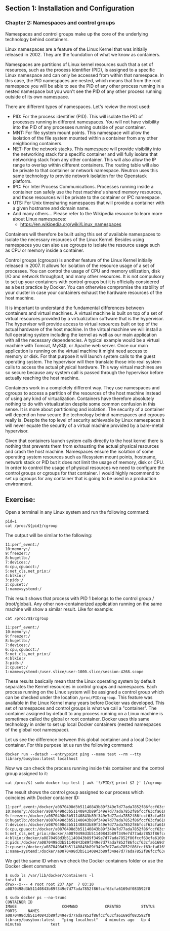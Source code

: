 ## Section 1: Installation and Configuration

### Chapter 2: Namespaces and control groups

Namespaces and control groups make up the core of the underlying technology behind containers.

Linux namespaces are a feature of the Linux Kernel that was initially released in 2002. They are the foundation of what we know as containers.

Namespaces are partitions of Linux kernel resources such that a set of resources, such as the process identifier (PID), is assigned to a specific Linux namespace and can only be accessed from within that namespace. In this case, the PID namespaces are nested, which means that from the root namespace you will be able to see the PID of any other process running in a nested namespace but you won't see the PID of any other process running outside of its own namespace.

There are different types of namespaces. Let's review the most used:
* PID: For the process identifier (PID). This will isolate the PID of processes running in different namespaces. You will not have visibility into the PID of any processes running outside of your container.
* MNT: For file system mount points. This namespace will allow the isolation of the file system mounted within a container from any other neighboring containers.
* NET: For the network stacks. This namespace will provide visibility into the networking stack for a specific container and will fully isolate that networking stack from any other container. This will also allow the IP range to overlap within different containers. The routing table will also be private to that container or network namespace. Neutron uses this same technology to provide network isolation for the Openstack platform.
* IPC: For Inter Process Communications. Processes running inside a container can safely use the host machine's shared memory resources, and those resources will be private to the container or IPC namespace.
* UTS: For Unix timesharing namespaces that will provide a container with a given hostname and domain name.
* And many others... Please refer to the Wikipedia resource to learn more about Linux namespaces: 
  * https://en.wikipedia.org/wiki/Linux_namespaces

Containers will therefore be built using this set of available namespaces to isolate the necessary resources of the Linux Kernel.
Besides using namespaces you can also use cgroups to isolate the resource usage such as CPU or memory inside a container.

Control groups (cgroups) is another feature of the Linux Kernel initially released in 2007.
It allows for isolation of the resource usage of a set of processes.
You can control the usage of CPU and memory utilization, disk I/O and network throughput, and many other resources.
It is not compulsory to set up your containers with control groups but it is officially considered as a best practice by Docker.
You can otherwise compromise the stability of your cluster in case your containers exhaust the hardware resources of the host machine.

It is important to understand the fundamental differences between containers and virtual machines.
A virtual machine is built on top of a set of virtual resources provided by a virtualization software that is the hypervisor.
The hypervisor will provide access to virtual resources built on top of the actual hardware of the host machine.
In the virtual machine we will install a full operating system including the kernel as well as our main application with all the necessary dependencies.
A typical example would be a virtual machine with Tomcat, MySQL or Apache web server.
Once our main application is running on the virtual machine it might need access to memory or disk.
For that purpose it will launch system calls to the guest operating system.
The hypervisor will then translate those into real system calls to access the actual physical hardware.
This way virtual machines are so secure because any system call is passed through the hypervisor before actually reaching the host machine.

Containers work in a completely different way.
They use namespaces and cgroups to access a partition of the resources of the host machine instead of using any kind of virtualization.
Containers have therefore absolutely nothing to do with virtualization despite some common confusion in this sense.
It is more about partitioning and isolation.
The security of a container will depend on how secure the technology behind namespaces and cgroups really is.
Despite the top level of security achievable by Linux namespaces it will never equate the security of a virtual machine provided by a bare-metal hypervisor.

Given that containers launch system calls directly to the host kernel there is nothing that prevents them from exhausting the actual physical resources and crash the host machine.
Namespaces ensure the isolation of some operating system resources such as filesystem mount points, hostname, network stack or PID but it does not limit the usage of memory, disk or CPU.
In order to control the usage of physical resources we need to configure the control groups or cgroups for that container.
I would highly recommend to set up cgroups for any container that is going to be used in a production environment.

## Exercise:
Open a terminal in any Linux system and run the following command:
```
pid=1
cat /proc/${pid}/cgroup
```
The output will be similar to the following:
```
11:perf_event:/
10:memory:/
9:freezer:/
8:hugetlb:/
7:devices:/
6:cpu,cpuacct:/
5:net_cls,net_prio:/
4:blkio:/
3:pids:/
2:cpuset:/
1:name=systemd:/
```
This result shows that process with PID 1 belongs to the control group / (root/global).
Any other non-containerized application running on the same machine will show a similar result. 
Like for example:
```
cat /proc/$$/cgroup
```
```
11:perf_event:/
10:memory:/
9:freezer:/
8:hugetlb:/
7:devices:/
6:cpu,cpuacct:/
5:net_cls,net_prio:/
4:blkio:/
3:pids:/
2:cpuset:/
1:name=systemd:/user.slice/user-1000.slice/session-4268.scope
```
These results basically mean that the Linux operating system by default separates the Kernel resources in control groups and namespaces. Each process running on the Linux system will be assigned a control group which can be checked under the location ```/proc/PID/cgroup```. This feature was available in the Linux Kernel many years before Docker was developed. This set of namespaces and control groups is what we call a "container". The container assigned by default to any process running on a Linux machine is sometimes called the global or root container. Docker uses this same technology in order to set up local Docker containers (nested namespaces of the global root namespace).

Let us see the difference between this global container and a local Docker container. For this purpose let us run the following command:
```
docker run --detach --entrypoint ping --name test --rm --tty library/busybox:latest localhost
```
Now we can check the process running inside this container and the control group assigned to it:
```
cat /proc/$( sudo docker top test | awk '!/PID/{ print $2 }' )/cgroup
```
The result shows the control group assigned to our process which coincides with Docker container ID:
```
11:perf_event:/docker/a0870498d3b51140843b89f349e7d77ada7852f86fccf63cfa6169df083592f8
10:memory:/docker/a0870498d3b51140843b89f349e7d77ada7852f86fccf63cfa6169df083592f8
9:freezer:/docker/a0870498d3b51140843b89f349e7d77ada7852f86fccf63cfa6169df083592f8
8:hugetlb:/docker/a0870498d3b51140843b89f349e7d77ada7852f86fccf63cfa6169df083592f8
7:devices:/docker/a0870498d3b51140843b89f349e7d77ada7852f86fccf63cfa6169df083592f8
6:cpu,cpuacct:/docker/a0870498d3b51140843b89f349e7d77ada7852f86fccf63cfa6169df083592f8
5:net_cls,net_prio:/docker/a0870498d3b51140843b89f349e7d77ada7852f86fccf63cfa6169df083592f8
4:blkio:/docker/a0870498d3b51140843b89f349e7d77ada7852f86fccf63cfa6169df083592f8
3:pids:/docker/a0870498d3b51140843b89f349e7d77ada7852f86fccf63cfa6169df083592f8
2:cpuset:/docker/a0870498d3b51140843b89f349e7d77ada7852f86fccf63cfa6169df083592f8
1:name=systemd:/docker/a0870498d3b51140843b89f349e7d77ada7852f86fccf63cfa6169df083592f8
```
We get the same ID when we check the Docker containers folder or use the Docker client command:
```
$ sudo ls /var/lib/docker/containers -l
total 0
drwx--x--- 4 root root 237 Apr  7 03:10 a0870498d3b51140843b89f349e7d77ada7852f86fccf63cfa6169df083592f8
```
```
$ sudo docker ps --no-trunc
CONTAINER ID                                                       IMAGE                    COMMAND            CREATED         STATUS         PORTS     NAMES
a0870498d3b51140843b89f349e7d77ada7852f86fccf63cfa6169df083592f8   library/busybox:latest   "ping localhost"   4 minutes ago   Up 4 minutes             test
```

